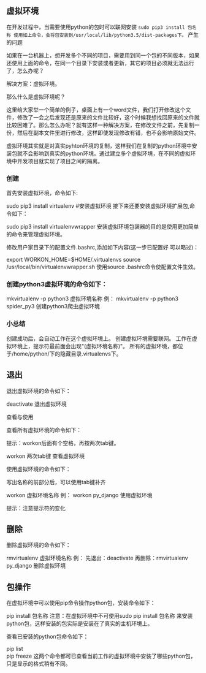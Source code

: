 
## 虚拟环境

在开发过程中，当需要使用python的包时可以联网安装
`
sudo pip3 install 包名称
使用如上命令，会将包安装到/usr/local/lib/python3.5/dist-packages下。
`
产生的问题

如果在一台机器上，想开发多个不同的项目，需要用到同一个包的不同版本，如果还使用上面的命令，在同一个目录下安装或者更新，其它的项目必须就无法运行了，怎么办呢？

解决方案：虚拟环境。

那么什么是虚拟环境呢？

这里给大家举一个简单的例子，桌面上有一个word文件，我们打开修改这个文件，修改了一会之后发现还是原来的文件比较好，这个时候我想找回原来的文件就比较困难了。那么怎么办呢？就有这样一种解决方案，在修改文件之前，先复制一份，然后在副本文件里进行修改，这样即使发现修改有错，也不会影响原始文件。

虚拟环境其实就是对真实pyhton环境的复制，这样我们在复制的python环境中安装包就不会影响到真实的python环境。通过建立多个虚拟环境，在不同的虚拟环境中开发项目就实现了项目之间的隔离。

### 创建

首先安装虚拟环境，命令如下:

sudo pip3 install virtualenv #安装虚拟环境
接下来还要安装虚拟环境扩展包,命令如下：

sudo pip3 install virtualenvwrapper
安装虚拟环境包装器的目的是使用更加简单的命令来管理虚拟环境。

修改用户家目录下的配置文件.bashrc,添加如下内容(这一步已配置好 可以略过)：

export WORKON_HOME=$HOME/.virtualenvs
source /usr/local/bin/virtualenvwrapper.sh
使用source .bashrc命令使配置文件生效。

### 创建python3虚拟环境的命令如下：

mkvirtualenv -p python3 虚拟环境名称
例：
mkvirtualenv -p python3 spider_py3
创建python3爬虫虚拟环境

### 小总结

创建成功后，会自动工作在这个虚拟环境上。
创建虚拟环境需要联网。
工作在虚拟环境上，提示符最前面会出现"(虚拟环境名称)"。
所有的虚拟环境，都位于/home/python/下的隐藏目录.virtualenvs下。


## 退出

退出虚拟环境的命令如下：

deactivate
退出虚拟环境

查看与使用

查看所有虚拟环境的命令如下：

提示：workon后面有个空格，再按两次tab键。

workon 两次tab键
查看虚拟环境

使用虚拟环境的命令如下：

写出名称的前部分后，可以使用tab键补齐

workon 虚拟环境名称
例：
workon py_django
使用虚拟环境

提示：注意提示符的变化

## 删除

删除虚拟环境的命令如下：

rmvirtualenv 虚拟环境名称
例：
先退出：deactivate
再删除：rmvirtualenv py_django
删除虚拟环境

## 包操作

在虚拟环境中可以使用pip命令操作python包，安装命令如下：

pip install 包名称
注意：在虚拟环境中不可使用sudo pip install 包名称 来安装python包，这样安装的包实际是安装在了真实的主机环境上。

查看已安装的python包命令如下：

pip list  
pip freeze
这两个命令都可已查看当前工作的虚拟环境中安装了哪些python包，只是显示的格式稍有不同。

